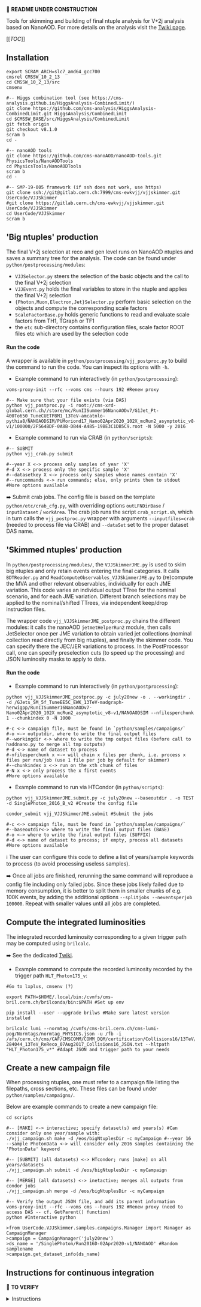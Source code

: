 <!--
```
CODE EXAMPLE
```

=== Emoji list (see https://gist.github.com/rxaviers/7360908)
:arrow_right:
:information_source:
:heavy_exclamation_mark:
:heavy_check_mark:
:link:
:white_check_mark:
:heavy_multiplication_x:
:x:
:negative_squared_cross_mark:
:bangbang:
:white_check_mark:
:copyright:
:clock430:
:no_entry:
:ok:
:arrow_right_hook:
:paperclip:
:open_file_folder:
:chart_with_upwards_trend:
:lock:
:hourglass:
:warning:
:construction:
:fr:
:one: :two: :hash:
:underage:
:put_litter_in_its_place:
:new:


#HOW TO HIDE CONTENTS (which can be viewed by cliking icon) :
<details>
<summary>[NameOfHiddenContent]:</summary>
[theHiddenContent]
</details>
-------------------------------------------->
:construction: **README UNDER CONSTRUCTION**


Tools for skimming and building of final ntuple analysis for V+2j analysis based on NanoAOD.
For more details on the analysis visit the [Twiki page](https://twiki.cern.ch/twiki/bin/view/CMS/AjjEWK).


[[_TOC_]]


## Installation

```
export SCRAM_ARCH=slc7_amd64_gcc700
cmsrel CMSSW_10_2_13
cd CMSSW_10_2_13/src
cmsenv

#-- Higgs combination tool (see https://cms-analysis.github.io/HiggsAnalysis-CombinedLimit/)
git clone https://github.com/cms-analysis/HiggsAnalysis-CombinedLimit.git HiggsAnalysis/CombinedLimit
cd $CMSSW_BASE/src/HiggsAnalysis/CombinedLimit
git fetch origin
git checkout v8.1.0
scram b
cd -

#-- nanoAOD tools
git clone https://github.com/cms-nanoAOD/nanoAOD-tools.git PhysicsTools/NanoAODTools
cd PhysicsTools/NanoAODTools
scram b
cd -

#-- SMP-19-005 framework (if ssh does not work, use https)
git clone ssh://git@gitlab.cern.ch:7999/cms-ewkvjj/vjjskimmer.git UserCode/VJJSkimmer
#git clone https://gitlab.cern.ch/cms-ewkvjj/vjjskimmer.git UserCode/VJJSkimmer
cd UserCode/VJJSkimmer
scram b
```

## 'Big ntuples' production

The final V+2j selection at reco and gen level runs on NanoAOD ntuples and saves a summary tree for the analysis.
The code can be found under `python/postprocessing/modules`:

* `VJJSelector.py` steers the selection of the basic objects and the call to the final V+2j selection
* `VJJEvent.py` holds the final variables to store in the ntuple and applies the final V+2j selection
* `{Photon,Muon,Electron,Jet}Selector.py` perform basic selection on the objects and compute the corresponding scale factors
* `ScaleFactorBase.py` holds generic functions to read and evaluate scale factors from TH1, TGraph or TF1
* the `etc` sub-directory contains configuration files, scale factor ROOT files etc which are used by the selection code

#### Run the code

A wrapper is available in `python/postprocessing/vjj_postproc.py` to build the command to run the code. You can inspect its options with `-h`.

- Example command to run interactively (in `python/postprocessing`):
```
voms-proxy-init --rfc --voms cms --hours 192 #Renew proxy

#-- Make sure that your file exists (via DAS)
python vjj_postproc.py -i root://cms-xrd-global.cern.ch//store/mc/RunIISummer16NanoAODv7/G1Jet_Pt-400To650_TuneCUETP8M1_13TeV-amcatnlo-pythia8/NANOAODSIM/PUMoriond17_Nano02Apr2020_102X_mcRun2_asymptotic_v8-v1/100000/2F564BDF-0A8B-DB44-A485-19BE3C1DB5C9.root -N 5000 -y 2016
```

- Example command to run via CRAB (in `python/scripts`):
```
#-- SUBMIT
python vjj_crab.py submit

#--year X <-> process only samples of year 'X'
#-d X <-> process only the specific sample 'X'
#--datasetkey X <-> process only samples whose names contain 'X'
#--runcommands <-> run commands; else, only prints them to stdout
#More options available
```

:arrow_right: Submit crab jobs. The config file is based on the template `python/etc/crab_cfg.py`, with overriding options `outLFNDirBase` / `inputDataset` / `workArea`.
The crab job runs the script `crab_script.sh`, which in turn calls the `vjj_postproc.py` wrapper with arguments `--inputfiles=crab` (needed to process file via CRAB) and `--dataSet` set to the proper dataset DAS name.


## 'Skimmed ntuples' production

In `python/postprocessing/modules/`, the `VJJSkimmerJME.py` is used to skim big ntuples and only retain events entering the final categories. It calls `BDTReader.py` and `ReadComputeObservables_VJJSkimmerJME.py` to (re)compute the MVA and other relevant observables, individually for each JME variation.
This code varies an individual output TTree for the nominal scenario, and for each JME variation.
Different branch selections may be applied to the nominal/shifted TTrees, via independent keep/drop instruction files.

The wrapper code `vjj_VJJSkimmerJME_postproc.py` chains the different modules: it calls the nanoAOD `jetmetHelperRun2` module, then calls JetSelector once per JME variation to obtain varied jet collections (nominal collection read directly from big ntuples), and finally the skimmer code.
You can specify there the JEC/JER variations to process.
In the PostProcessor call, one can specify preselection cuts (to speed up the processing) and JSON luminosity masks to apply to data.

#### Run the code

- Example command to run interactively (in `python/postprocessing`):
```
python vjj_VJJSkimmerJME_postproc.py -c july20new -o . --workingdir . -d /GJets_SM_5f_TuneEE5C_EWK_13TeV-madgraph-herwigpp/RunIISummer16NanoAODv7-Nano02Apr2020_102X_mcRun2_asymptotic_v8-v1/NANOAODSIM --nfilesperchunk 1 --chunkindex 0 -N 1000

#-c <-> campaign file, must be found in `python/samples/campaigns/`
#-o <-> outputdir, where to write the final output files
#--workingdir <-> where to write the tmp output files (before call to haddnano.py to merge all tmp outputs)
#-d <-> name of dataset to process
#-nfilesperchunk x <-> will chain x files per chunk, i.e. process x files per run/job (use 1 file per job by default for skimmer)
#--chunkindex x <-> run on the xth chunk of files
#-N x <-> only process the x first events
#More options available
```

- Example command to run via HTCondor (in `python/scripts`):
```
python vjj_VJJSkimmerJME.submit.py -c july20new --baseoutdir . -o TEST -d SinglePhoton_2016_B_v2 #Create the config file

condor_submit vjj_VJJSkimmerJME.submit #Submit the jobs

#-c <-> campaign file, must be found in `python/samples/campaigns/`
#--baseoutdir<-> where to write the final output files (BASE)
#-o <-> where to write the final output files (SUFFIX)
#-d <-> name of dataset to process; if empty, process all datasets
#More options available
```

:information_source: The user can configure this code to define a list of years/sample keywords to process (to avoid processing useless samples).

:arrow_right: Once all jobs are finished, rerunning the same command will reproduce a config file including only failed jobs.
Since these jobs likely failed due to memory consumption, it is better to split them in smaller chunks of e.g. 100K events, by adding the additional options `--splitjobs --neventsperjob 100000`.
Repeat with smaller values until all jobs are completed.

## Compute the integrated luminosities

The integrated recorded luminosity corresponding to a given trigger path may be computed using `brilcalc`.

:arrow_right: See the dedicated [Twiki](https://twiki.cern.ch/twiki/bin/viewauth/CMS/BrilcalcQuickStart).

- Example command to compute the recorded luminosity recorded by the trigger path `HLT_Photon175_v`:
```
#Go to lxplus, cmsenv (?)

export PATH=$HOME/.local/bin:/cvmfs/cms-bril.cern.ch/brilconda/bin:$PATH #Set up env

pip install --user --upgrade brilws #Make sure latest version installed

brilcalc lumi --normtag /cvmfs/cms-bril.cern.ch/cms-lumi-pog/Normtags/normtag_PHYSICS.json -u /fb -i /afs/cern.ch/cms/CAF/CMSCOMM/COMM_DQM/certification/Collisions16/13TeV/ReReco/Final/Cert_271036-284044_13TeV_ReReco_07Aug2017_Collisions16_JSON.txt --hltpath "HLT_Photon175_v*" #Adapt JSON and trigger path to your needs
```

## Create a new campaign file

When processing ntuples, one must refer to a campaign file listing the filepaths, cross sections, etc. These files can be found under `python/samples/campaigns/`.

Below are example commands to create a new campaign file:

```
cd scripts

#-- [MAKE] <-> interactive; specify dataset(s) and years(s) #Can consider only one year/sample with:
./vjj_campaign.sh make -d /eos/bigNtuplesDir -c myCampaign #--year 16 --sample PhotonData <-> will consider only 2016 samples containing the 'PhotonData' keyword

#-- [SUBMIT] (all datasets) <-> HTcondor; runs [make] on all years/datasets
./vjj_campaign.sh submit -d /eos/bigNtuplesDir -c myCampaign

#-- [MERGE] (all datasets) <-> inetactive; merges all outputs from condor jobs
./vjj_campaign.sh merge -d /eos/bigNtuplesDir -c myCampaign

#-- Verify the output JSON file, and add its parent information
voms-proxy-init --rfc --voms cms --hours 192 #Renew proxy (need to access DAS -- cf. GetParent() function)
python #Interactive python

>from UserCode.VJJSkimmer.samples.campaigns.Manager import Manager as CampaignManager
>campaign = CampaignManager('july20new')
>ds_name = '/SinglePhoton/Run2016D-02Apr2020-v1/NANOAOD' #Random samplename
>campaign.get_dataset_info(ds_name)
```

## Instructions for continuous integration

:construction: **TO VERIFY**

<details>
<summary>Instructions</summary>
A basic set of scripts are run everytime the code is pushed to gitlab. These test are defined in `.gitlab-ci.yml`.
Special instructions are given below on how to prepare the final validation based on the comparison of the cutflow histograms.

1. the first step is to define the directory to be used as reference for the continuous integration and the samples to be copied over in `python/postprocessing/etc/testDatasets.py`
1. run locally `python/postprocessing/vjj_basetests.py` to prepare the continuous integration directory. The script will. copy over the samples and prepare a summary pickle file with the cutflow expected using the current snapshot of the code. See below for an example of how to run
1. update .gitlab-ci.yml if needed for the command to run automatically in gitlab

The `vjj_basetests.py` script can be run locally with:

```
python python/postprocessing/vjj_basetests.py --prepare 2016,data 2016,mc 2017,data 2017,mc 2018,data 2018,mc
```

Omitting the `--prepare` option will simply run the skims and compare the cutflows with the ones stored by default.
Note: you may need to start a proxy before running the `prepare` step.
</details>
